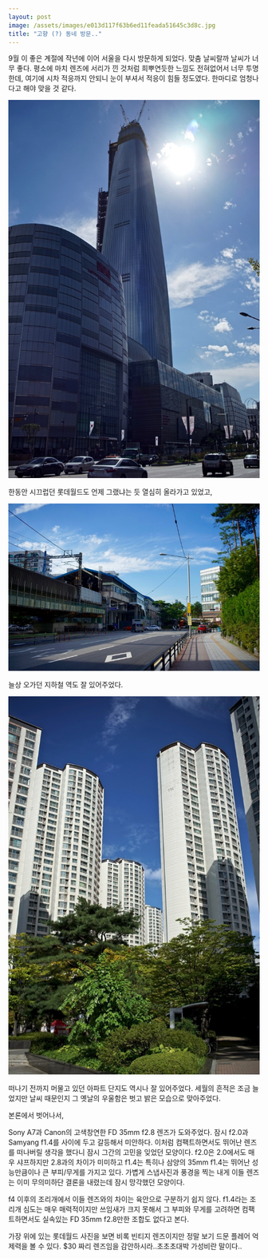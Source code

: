 ```yaml
---
layout: post
image: /assets/images/e013d117f63b6ed11feada51645c3d8c.jpg
title: "고향 (?) 동네 방문.."
---
```



9월 이 좋은 계절에 작년에 이어 서울을 다시 방문하게 되었다. 맞춤 날씨랄까 날씨가 너무 좋다. 평소에 마치 렌즈에 서리가 낀 것처럼 희뿌연듯한 느낌도 전혀없어서 너무 투명한데, 여기에 시차 적응까지 안되니 눈이 부셔서 적응이 힘들 정도였다. 한마디로 엄청나다고 해야 맞을 것 같다.




![image](/assets/images/e013d117f63b6ed11feada51645c3d8c.jpg)


한동안 시끄럽던 롯데월드도 언제 그랬냐는 듯 열심히 올라가고 있었고,


![image](/assets/images/2a38c8368e56836804b0b7b1913cfc40.jpg)


늘상 오가던 지하철 역도 잘 있어주었다.


![image](/assets/images/6f116513fe829690e547f69a00d5d393.jpg)


떠나기 전까지 머물고 있던 아파트 단지도 역시나 잘 있어주었다. 세월의 흔적은 조금 늘었지만 날씨 때문인지 그 옛날의 우울함은 벗고 밝은 모습으로 맞아주었다.


본론에서 벗어나서,


Sony A7과 Canon의 고색창연한 FD 35mm f2.8 렌즈가 도와주었다. 잠시 f2.0과 Samyang f1.4를 사이에 두고 갈등해서 미안하다. 이처럼 컴팩트하면서도 뛰어난 렌즈를 떠나버릴 생각을 했다니 잠시 그간의 고민을 잊었던 모양이다. f2.0은 2.0에서도 매우 샤프하지만 2.8과의 차이가 미미하고 f1.4는 특히나 삼양의 35mm f1.4는 뛰어난 성능만큼이나 큰 부피/무게를 가지고 있다. 가볍게 스냅사진과 풍경을 찍는 내게 이들 렌즈는 이미 무의미하단 결론을 내렸는데 잠시 망각했던 모양이다.


f4 이후의 조리개에서 이들 렌즈와의 차이는 육안으로 구분하기 쉽지 않다. f1.4라는 조리개 심도는 매우 매력적이지만 쓰임새가 크지 못해서 그 부피와 무게를 고려하면 컴팩트하면서도 실속있는 FD 35mm f2.8만한 조합도 없다고 본다.


가장 위에 있는 롯데월드 사진을 보면 비록 빈티지 렌즈이지만 정말 보기 드문 플레어 억제력을 볼 수 있다. $30 짜리 렌즈임을 감안하시라..초초초대박 가성비란 말이다..






